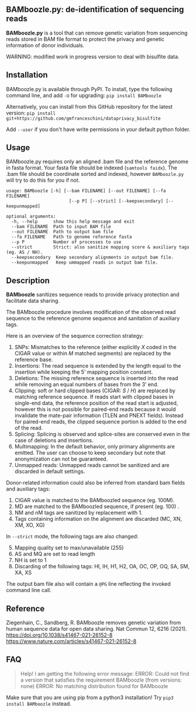 

## BAMboozle.py: de-identification of sequencing reads

**BAMboozle.py** is a tool that can remove genetic variation from sequencing reads stored in BAM file format to protect the privacy and genetic information of donor individuals.

WARNING: modified work in progress version to deal with bisulfite data.


## Installation

BAMboozle.py is available through PyPI. To install, type the following command line, and add `-U` for upgrading:
`pip install BAMboozle`

Alternatively, you can install from this GitHub repository for the latest version:
`pip install git+https://github.com/gmfranceschini/dataprivacy_bisulfite`

Add `--user` if you don't have write permissions in your default python folder.

## Usage

BAMboozle.py requires only an aligned .bam file and the reference genome in fasta format.
Your fasta file should be indexed (`samtools faidx`).
The .bam file should be coordinate sorted and indexed, however `BAMboozle.py` will try to do this for you if not.


    usage: BAMboozle [-h] [--bam FILENAME] [--out FILENAME] [--fa FILENAME]
                            [--p P] [--strict] [--keepsecondary] [--keepunmapped]

    optional arguments:
      -h, --help      show this help message and exit
      --bam FILENAME  Path to input BAM file
      --out FILENAME  Path to output bam file
      --fa FILENAME   Path to genome reference fasta
      --p P           Number of processes to use
      --strict        Strict: also sanitize mapping score & auxiliary tags (eg. AS / NH).
      --keepsecondary  Keep secondary alignments in output bam file.
      --keepunmapped   Keep ummapped reads in output bam file.

## Description

**BAMboozle** sanitizes sequence reads to provide privacy protection and facilitate data sharing.

The BAMboozle procedure involves modification of the observed read sequence to the reference genome sequence and sanitation of auxiliary tags.

Here is an overview of the sequence correction strategy:

 1. SNPs: Mismatches to the reference (either explicitly *X* coded in the CIGAR value or within *M* matched segments) are replaced by the reference base.
 2. Insertions: The read sequence is extended by the length equal to the insertion while keeping the 5' mapping position constant.
 3. Deletions: The missing reference sequence is inserted into the read while removing an equal numbers of bases from the 3’ end.
 4. Clipping: soft or hard clipped bases (CIGAR: *S* / *H*) are replaced by matching reference sequence. If reads start with clipped bases in single-end data, the reference position of the read start is adjusted, however this is not possible for paired-end reads because it would invalidate the mate-pair information (TLEN and PNEXT fields). Instead for paired-end reads, the clipped sequence portion is added to the end of the read.
  5. Splicing: Splicing is observed and splice-sites are conserved even in the case of deletions and insertions.
  6. Multimapping: In the default behavior, only primary alignments are emitted. The user can choose to keep secondary but note that anonymization can not be guaranteed.
  7. Unmapped reads: Unmapped reads cannot be sanitized and are discarded in default settings.

Donor-related information could also be inferred from standard bam fields and auxiliary tags:

 1. CIGAR value is matched to the BAMboozled sequence (eg. 100M).
 2. MD are matched to the BAMboozled sequence, if present (eg. 100) .
 3. NM and nM tags are sanitized by replacement with 1.
 4. Tags containing information on the alignment are discarded (MC, XN, XM, XO, XG)

In `--strict` mode, the following tags are also changed:

 5. Mapping quality set to max/unavailable (255)
 6. AS and MQ are set to read length
 7. NH is set to 1
 8. Discarding of the following tags: HI, IH, H1, H2, OA, OC, OP, OQ, SA, SM, XA, XS


The output bam file also will contain a `@PG` line reflecting the invoked command line call.

## Reference
Ziegenhain, C., Sandberg, R. BAMboozle removes genetic variation from human sequence data for open data sharing. Nat Commun 12, 6216 (2021). https://doi.org/10.1038/s41467-021-26152-8
https://www.nature.com/articles/s41467-021-26152-8


## FAQ

> Help! I am getting the following error message:
> ERROR: Could not find a version that satisfies the requirement BAMboozle (from versions: none)
ERROR: No matching distribution found for BAMboozle

Make sure that you are using pip from a python3 installation! Try `pip3 install BAMboozle` instead.

